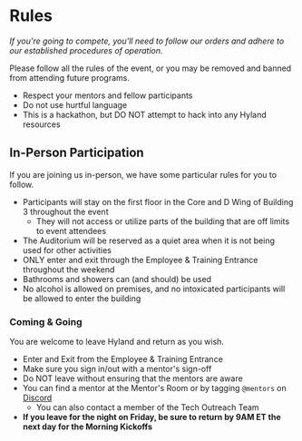 # Rules
_If you're going to compete, you'll need to follow our orders and adhere to our established procedures of operation._

Please follow all the rules of the event, or you may be removed and banned from attending future programs.

- Respect your mentors and fellow participants
- Do not use hurtful language
- This is a hackathon, but DO NOT attempt to hack into any Hyland resources

## In-Person Participation
If you are joining us in-person, we have some particular rules for you to follow.

- Participants will stay on the first floor in the Core and D Wing of Building 3 throughout the event
  - They will not access or utilize parts of the building that are off limits to event attendees
- The Auditorium will be reserved as a quiet area when it is not being used for other activities
- ONLY enter and exit through the Employee & Training Entrance throughout the weekend
- Bathrooms and showers can (and should) be used
- No alcohol is allowed on premises, and no intoxicated participants will be allowed to enter the building

### Coming & Going
You are welcome to leave Hyland and return as you wish.

- Enter and Exit from the Employee & Training Entrance
- Make sure you sign in/out with a mentor's sign-off
- Do NOT leave without ensuring that the mentors are aware
- You can find a mentor at the Mentor's Room or by tagging `@mentors` on [Discord](DiscordInformation.md)
  - You can also contact a member of the Tech Outreach Team
- **If you leave for the night on Friday, be sure to return by 9AM ET the next day for the Morning Kickoffs**
